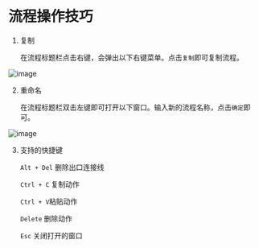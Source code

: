 # 流程操作技巧

1. 复制

    在流程标题栏点击右键，会弹出以下右键菜单。点击`复制`即可复制流程。

![image](./images/06.png ':size=90%')

2. 重命名
   
    在流程标题栏双击左键即可打开以下窗口。输入新的流程名称，点击`确定`即可。

![image](./images/07.png ':size=90%')

3. 支持的快捷键 
   
    `Alt + Del` 删除出口连接线

    `Ctrl + C` 复制动作

    `Ctrl + V`粘贴动作

    `Delete` 删除动作

    `Esc` 关闭打开的窗口